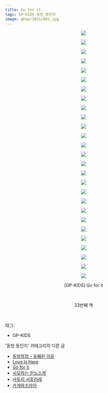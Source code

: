 ```yaml
---
title: Go for it
tags: GP-KIDS 동방_동인지
image: ghap/3031/001.jpg
---
```

<div class="article">
<p style="text-align: center; clear: none; float: none;"><img src="{{ site.nasurl }}/ghap/3031/001.jpg"/></p>
<p style="text-align: center; clear: none; float: none;"><img src="{{ site.nasurl }}/ghap/3031/002.jpg"/></p>
<p style="text-align: center; clear: none; float: none;"><img src="{{ site.nasurl }}/ghap/3031/003.jpg"/></p>
<p style="text-align: center; clear: none; float: none;"><img src="{{ site.nasurl }}/ghap/3031/004.jpg"/></p>
<p style="text-align: center; clear: none; float: none;"><img src="{{ site.nasurl }}/ghap/3031/005.jpg"/></p>
<p style="text-align: center; clear: none; float: none;"><img src="{{ site.nasurl }}/ghap/3031/006.jpg"/></p>
<p style="text-align: center; clear: none; float: none;"><img src="{{ site.nasurl }}/ghap/3031/007.jpg"/></p>
<p style="text-align: center; clear: none; float: none;"><img src="{{ site.nasurl }}/ghap/3031/008.jpg"/></p>
<p style="text-align: center; clear: none; float: none;"><img src="{{ site.nasurl }}/ghap/3031/009.jpg"/></p>
<p style="text-align: center; clear: none; float: none;"><img src="{{ site.nasurl }}/ghap/3031/010.jpg"/></p>
<p style="text-align: center; clear: none; float: none;"><img src="{{ site.nasurl }}/ghap/3031/011.jpg"/></p>
<p style="text-align: center; clear: none; float: none;"><img src="{{ site.nasurl }}/ghap/3031/012.jpg"/></p>
<p style="text-align: center; clear: none; float: none;"><img src="{{ site.nasurl }}/ghap/3031/013.jpg"/></p>
<p style="text-align: center; clear: none; float: none;"><img src="{{ site.nasurl }}/ghap/3031/014.jpg"/></p>
<p style="text-align: center; clear: none; float: none;"><img src="{{ site.nasurl }}/ghap/3031/015.jpg"/></p>
<p style="text-align: center; clear: none; float: none;"><img src="{{ site.nasurl }}/ghap/3031/016.jpg"/></p>
<p style="text-align: center; clear: none; float: none;"><img src="{{ site.nasurl }}/ghap/3031/017.jpg"/></p>
<p style="text-align: center; clear: none; float: none;"><img src="{{ site.nasurl }}/ghap/3031/018.jpg"/></p>
<p style="text-align: center; clear: none; float: none;"><img src="{{ site.nasurl }}/ghap/3031/019.jpg"/></p>
<p style="text-align: center; clear: none; float: none;"><img src="{{ site.nasurl }}/ghap/3031/020.jpg"/></p>
<p style="text-align: center; clear: none; float: none;"><img src="{{ site.nasurl }}/ghap/3031/021.jpg"/></p>
<p style="text-align: center; clear: none; float: none;"><img src="{{ site.nasurl }}/ghap/3031/022.jpg"/></p>
<p style="text-align: center; clear: none; float: none;"><img src="{{ site.nasurl }}/ghap/3031/023.jpg"/></p>
<p style="text-align: center; clear: none; float: none;"><img src="{{ site.nasurl }}/ghap/3031/024.jpg"/></p>
<p style="text-align: center; clear: none; float: none;"><img src="{{ site.nasurl }}/ghap/3031/025.jpg"/></p>
<p style="text-align: center; clear: none; float: none;"><img src="{{ site.nasurl }}/ghap/3031/026.jpg"/></p>
<p style="text-align: center; clear: none; float: none;"><img src="{{ site.nasurl }}/ghap/3031/027.jpg"/></p>
<p style="text-align: center; clear: none; float: none;">[GP-KIDS] Go for it</p>
<p style="text-align: center; clear: none; float: none;"><br/></p>
<p style="text-align: center; clear: none; float: none;">33번째 책</p>
<p><br/></p>
</div><div class="tagTrail">
<p>태그: </p>
<ul>
<li>GP-KIDS</li>
</ul>
</div><div class="another">
<p>'동방 동인지' 카테고리의 다른 글</p>
<ul>
<li><a href="/2016-12-29-ghap_3033">동방청첩 - 유폐된 이유</a></li>
<li><a href="/2016-12-29-ghap_3032">Love Is Here</a></li>
<li><a href="/2016-12-29-ghap_3031">Go for it</a></li>
<li><a href="/2016-12-29-ghap_3028">사모하는 린노스케</a></li>
<li><a href="/2016-12-29-ghap_3026">사토리 사토라레</a></li>
<li><a href="/2016-12-29-ghap_3025">카게와즈라이</a></li>
</ul>
</div><div class="cb_module cb_fluid">
<div class="cb_wrt cb_profile">
</div><!-- commentList close -->
</div>